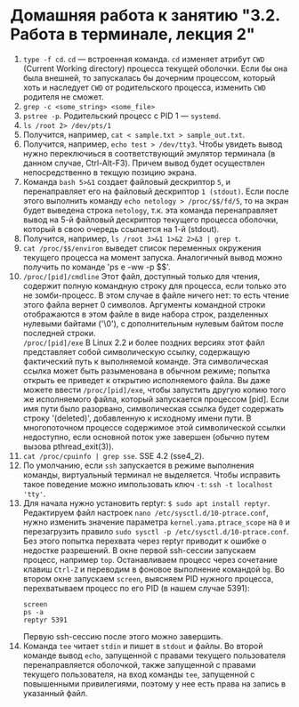 # Домашняя работа к занятию "3.2. Работа в терминале, лекция 2"

1. `type -f cd`. `cd` — встроенная команда. `cd` изменяет атрибут `CWD` (Current Working directory) процесса текущей оболочки. Если бы она была внешней, то запускалась бы дочерним процессом, который хоть и наследует `CWD` от родительского процесса, изменить `CWD` родителя не сможет.
2. `grep -c <some_string> <some_file>`
3. `pstree -p`. Родительский процесс с PID 1 — `systemd`.
4. `ls /root 2> /dev/pts/1`
5. Получится, например, `cat < sample.txt > sample_out.txt`.
6. Получится, например, `echo test > /dev/tty3`. Чтобы увидеть вывод нужно переключиься в соответствующий эмулятор терминала (в данном случае, Ctrl-Alt-F3). Причем вывод будет осуществлен непосредственно в текщую позицию экрана.
7. Команда `bash 5>&1` создает файловый дескриптор `5`, и перенаправляет его на файловый дескриптор `1 (stdout)`. Если после этого выполнить команду `echo netology > /proc/$$/fd/5`, то на экран будет выведена строка `netology`, т.к. эта команда перенаправляет вывод на 5-й файловый дескриптор текущего процесса оболочки, который в свою очередь ссылается на 1-й (stdout).
8. Получится, например, `ls /root 3>&1 1>&2 2>&3 | grep t`.
9. `cat /proc/$$/environ` выведет список переменных окружения текущего процесса на момент запуска. Аналогичный вывод можно получить по команде 'ps e -ww -p $$'.
10. `/proc/[pid]/cmdline`
Этот файл, доступный только для чтения, содержит полную командную строку для процесса, если только это не зомби-процесс. В этом случае в файле ничего нет: то есть чтение этого файла вернет 0 символов. Аргументы командной строки отображаются в этом файле в виде набора строк, разделенных нулевыми байтами ('\0'), с дополнительным нулевым байтом после последней строки.    
`/proc/[pid]/exe`
В Linux 2.2 и более поздних версиях этот файл представляет собой символическую ссылку, содержащую фактический путь к выполняемой команде. Эта символическая ссылка может быть разыменована в обычном режиме; попытка открыть ее приведет к открытию исполняемого файла. Вы даже можете ввести `/proc/[pid]/exe`, чтобы запустить другую копию того же исполняемого файла, который запускается процессом [pid]. Если имя пути было разорвано, символическая ссылка будет содержать строку '(deleted)', добавленную к исходному имени пути. В многопоточном процессе содержимое этой символической ссылки недоступно, если основной поток уже завершен (обычно путем вызова pthread_exit(3)).
11. `cat /proc/cpuinfo | grep sse`. SSE 4.2 (sse4_2).
12. По умолчанию, если `ssh` запускается в режиме выполнения команды, виртуальный терминал не выделяется. Чтобы исправить такое поведение можно импользовать ключ `-t`:
`ssh -t localhost 'tty'`.
13. Для начала нужно установить reptyr: `$ sudo apt install reptyr`.
    Редактируем файл настроек `nano /etc/sysctl.d/10-ptrace.conf`, нужно изменить значение параметра `kernel.yama.ptrace_scope` на `0` и перезагрузить правило `sudo sysctl -p /etc/sysctl.d/10-ptrace.conf`. Без этого попытка перехвата через reptyr приводит к ошибке о недостке разрешений.
    В окне первой ssh-сессии запускаем процесс, например `top`.
    Останавливаем процесс через сочетание клавиш `Ctrl-Z` и переводим в фоновое выполнение командой `bg`.
    Во втором окне запускаем `screen`, выясняем PID нужного процесса, перехватываем процесс по его PID (в нашем случае 5391):
    ```
    screen
    ps -a
    reptyr 5391
    ```
    Первую ssh-сессию после этого можно завершить.
14. Команда `tee` читает `stdin` и пишет в `stdout` и файлы. Во второй команде вывод `echo`, запущенной с правами текущего пользователя перенаправляется оболочкой, также запущенной с правами текущего пользователя, на вход команды `tee`, запущенной с повышенными привилегиями, поэтому у нее есть права на запись в указанный файл.

